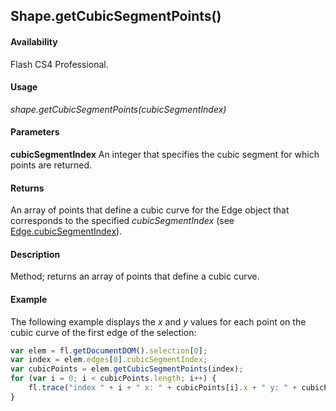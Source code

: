 ## Shape.getCubicSegmentPoints()

#### Availability

Flash CS4 Professional.

#### Usage

*shape.getCubicSegmentPoints(cubicSegmentIndex)*

#### Parameters

**cubicSegmentIndex** An integer that specifies the cubic segment for which points are returned.

#### Returns

An array of points that define a cubic curve for the Edge object that corresponds to the specified *cubicSegmentIndex*
(see [Edge.cubicSegmentIndex](../Edge_object/Edge.md)).

#### Description

Method; returns an array of points that define a cubic curve.

#### Example

The following example displays the *x* and *y* values for each point on the cubic curve of the first edge of the selection:

```javascript
var elem = fl.getDocumentDOM().selection[0];
var index = elem.edges[0].cubicSegmentIndex;
var cubicPoints = elem.getCubicSegmentPoints(index);
for (var i = 0; i < cubicPoints.length; i++) {
    fl.trace("index " + i + " x: " + cubicPoints[i].x + " y: " + cubicPoints[i].y);
}
```
